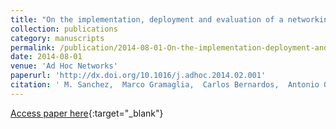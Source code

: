 ```yaml
---
title: "On the implementation, deployment and evaluation of a networking protocol for VANETs: The VARON case"
collection: publications
category: manuscripts
permalink: /publication/2014-08-01-On-the-implementation-deployment-and-evaluation-of-a-networking-protocol-for-VANETs-The-VARON-case
date: 2014-08-01
venue: 'Ad Hoc Networks'
paperurl: 'http://dx.doi.org/10.1016/j.adhoc.2014.02.001'
citation: ' M. Sanchez,  Marco Gramaglia,  Carlos Bernardos,  Antonio Oliva,  Maria Calderon, &quot;On the implementation, deployment and evaluation of a networking protocol for VANETs: The VARON case.&quot; Ad Hoc Networks, 2014.'
---
```

[Access paper here](http://dx.doi.org/10.1016/j.adhoc.2014.02.001){:target="_blank"}
